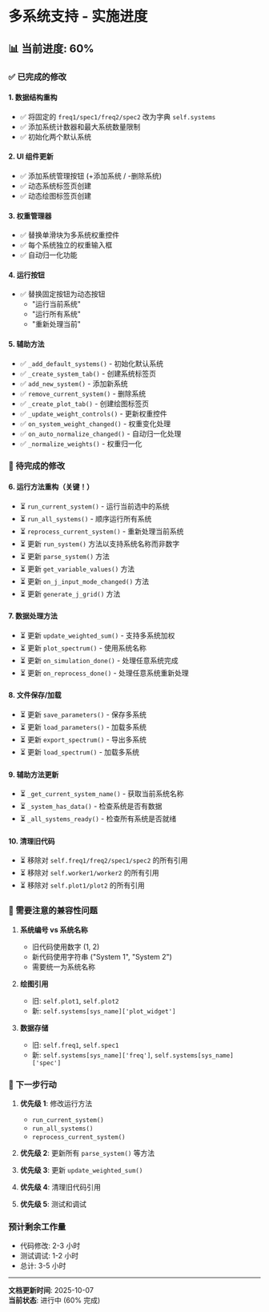 # 多系统支持 - 实施进度

## 📊 当前进度: 60%

### ✅ 已完成的修改

#### 1. 数据结构重构
- ✅ 将固定的 `freq1/spec1/freq2/spec2` 改为字典 `self.systems`
- ✅ 添加系统计数器和最大系统数量限制
- ✅ 初始化两个默认系统

#### 2. UI 组件更新
- ✅ 添加系统管理按钮 (+添加系统 / -删除系统)
- ✅ 动态系统标签页创建
- ✅ 动态绘图标签页创建

#### 3. 权重管理器
- ✅ 替换单滑块为多系统权重控件
- ✅ 每个系统独立的权重输入框
- ✅ 自动归一化功能

#### 4. 运行按钮
- ✅ 替换固定按钮为动态按钮
  - "运行当前系统"
  - "运行所有系统"
  - "重新处理当前"

#### 5. 辅助方法
- ✅ `_add_default_systems()` - 初始化默认系统
- ✅ `_create_system_tab()` - 创建系统标签页
- ✅ `add_new_system()` - 添加新系统
- ✅ `remove_current_system()` - 删除系统
- ✅ `_create_plot_tab()` - 创建绘图标签页
- ✅ `_update_weight_controls()` - 更新权重控件
- ✅ `on_system_weight_changed()` - 权重变化处理
- ✅ `on_auto_normalize_changed()` - 自动归一化处理
- ✅ `_normalize_weights()` - 权重归一化

### 🔧 待完成的修改

#### 6. 运行方法重构（关键！）
- ⏳ `run_current_system()` - 运行当前选中的系统
- ⏳ `run_all_systems()` - 顺序运行所有系统
- ⏳ `reprocess_current_system()` - 重新处理当前系统
- ⏳ 更新 `run_system()` 方法以支持系统名称而非数字
- ⏳ 更新 `parse_system()` 方法
- ⏳ 更新 `get_variable_values()` 方法
- ⏳ 更新 `on_j_input_mode_changed()` 方法
- ⏳ 更新 `generate_j_grid()` 方法

#### 7. 数据处理方法
- ⏳ 更新 `update_weighted_sum()` - 支持多系统加权
- ⏳ 更新 `plot_spectrum()` - 使用系统名称
- ⏳ 更新 `on_simulation_done()` - 处理任意系统完成
- ⏳ 更新 `on_reprocess_done()` - 处理任意系统重新处理

#### 8. 文件保存/加载
- ⏳ 更新 `save_parameters()` - 保存多系统
- ⏳ 更新 `load_parameters()` - 加载多系统
- ⏳ 更新 `export_spectrum()` - 导出多系统
- ⏳ 更新 `load_spectrum()` - 加载多系统

#### 9. 辅助方法更新
- ⏳ `_get_current_system_name()` - 获取当前系统名称
- ⏳ `_system_has_data()` - 检查系统是否有数据
- ⏳ `_all_systems_ready()` - 检查所有系统是否就绪

#### 10. 清理旧代码
- ⏳ 移除对 `self.freq1/freq2/spec1/spec2` 的所有引用
- ⏳ 移除对 `self.worker1/worker2` 的所有引用
- ⏳ 移除对 `self.plot1/plot2` 的所有引用

### 📝 需要注意的兼容性问题

1. **系统编号 vs 系统名称**
   - 旧代码使用数字 (1, 2)
   - 新代码使用字符串 ("System 1", "System 2")
   - 需要统一为系统名称

2. **绘图引用**
   - 旧: `self.plot1`, `self.plot2`
   - 新: `self.systems[sys_name]['plot_widget']`

3. **数据存储**
   - 旧: `self.freq1`, `self.spec1`
   - 新: `self.systems[sys_name]['freq']`, `self.systems[sys_name]['spec']`

### 🎯 下一步行动

1. **优先级 1**: 修改运行方法
   - `run_current_system()`
   - `run_all_systems()`
   - `reprocess_current_system()`

2. **优先级 2**: 更新所有 `parse_system()` 等方法

3. **优先级 3**: 更新 `update_weighted_sum()`

4. **优先级 4**: 清理旧代码引用

5. **优先级 5**: 测试和调试

### 预计剩余工作量
- 代码修改: 2-3 小时
- 测试调试: 1-2 小时
- 总计: 3-5 小时

---
**文档更新时间**: 2025-10-07  
**当前状态**: 进行中 (60% 完成)
